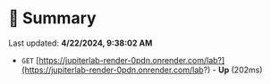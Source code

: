 # 📖 Summary
Last updated: **4/22/2024, 9:38:02 AM**

- `GET` [https://jupiterlab-render-0pdn.onrender.com/lab?](https://jupiterlab-render-0pdn.onrender.com/lab?) - **Up** (202ms)
